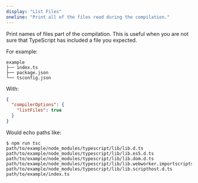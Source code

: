 ```yaml
---
display: "List Files"
oneline: "Print all of the files read during the compilation."
---
```


<span class='definition'>Print names of files part of the compilation</span>. This is useful when you are <span class='definition'>not sure that TypeScript has
included a file you expected</span>.

For example:

```
example
├── index.ts
├── package.json
└── tsconfig.json
```

With:

```json tsconfig
{
  "compilerOptions": {
    "listFiles": true
  }
}
```

Would echo paths like:

```
$ npm run tsc
path/to/example/node_modules/typescript/lib/lib.d.ts
path/to/example/node_modules/typescript/lib/lib.es5.d.ts
path/to/example/node_modules/typescript/lib/lib.dom.d.ts
path/to/example/node_modules/typescript/lib/lib.webworker.importscripts.d.ts
path/to/example/node_modules/typescript/lib/lib.scripthost.d.ts
path/to/example/index.ts
```
